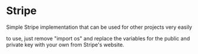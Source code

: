 # Stripe
Simple Stripe implementation that can be used for other projects very easily

to use, just remove "import os" and replace the variables for the public and private key with your own from Stripe's website. 

